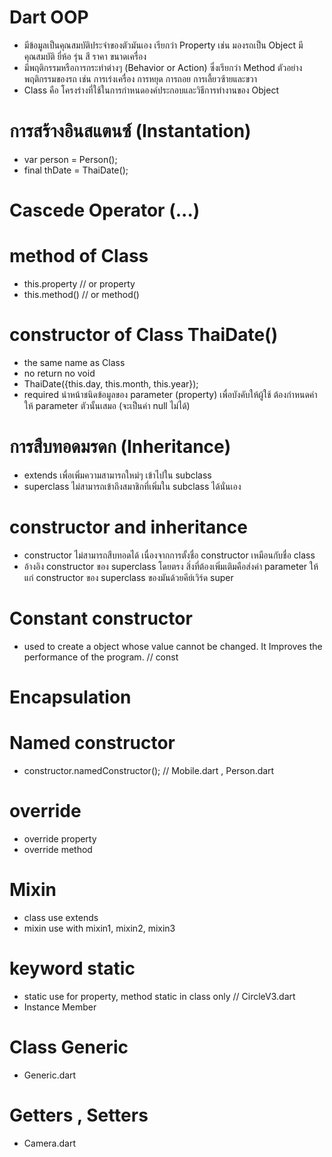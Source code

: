 # Dart OOP
- มีข้อมูลเป็นคุณสมบัติประจำของตัวมันเอง เรียกว่า Property เช่น มองรถเป็น Object มีคุณสมบัติ ยี่ห้อ รุ่น สี ราคา ขนาดเครื่อง
- มีพฤติกรรมหรือการกระทำต่างๆ (Behavior or Action) ซึ่งเรียกว่า Method ตัวอย่างพฤติกรรมของรถ เช่น การเร่งเครื่อง การหยุด การถอย การเลี้ยวซ้ายและขวา
- Class คือ โครงร่างที่ใช้ในการกำหนดองค์ประกอบและวิธีการทำงานของ Object

# การสร้างอินสแตนซ์ (Instantation)
- var person = Person();
- final thDate = ThaiDate();

# Cascede Operator (...)

# method of Class
- this.property // or property
- this.method() // or method()

# constructor of Class ThaiDate()
- the same name as Class
- no return no void
- ThaiDate({this.day, this.month, this.year});
- required นำหน้าชนิดข้อมูลของ parameter (property) เพื่อบังคับให้ผู้ใช้ ต้องกำหนดค่าให้ parameter ตัวนั้นเสมอ (จะเป็นค่า null ไม่ได้)

# การสืบทอดมรดก (Inheritance)
- extends เพื่อเพิ่มความสามารถใหม่ๆ เข้าไปใน subclass
- superclass ไม่สามารถเข้าถึงสมาชิกที่เพิ่มใน subclass ได้นั่นเอง

# constructor and inheritance
- constructor ไม่สามารถสืบทอดได้ เนื่องจากการตั้งชื่อ constructor เหมือนกับชื่อ class
- อ้างอิง constructor ของ superclass โดยตรง สิ่งที่ต้องเพิ่มเติมคือส่งค่า parameter ให้แก่ constructor ของ superclass ของมันด้วยคีย์เวิร์ด super

# Constant constructor
- used to create a object whose value cannot be changed. It Improves the performance of the program. // const

# Encapsulation

# Named constructor
- constructor.namedConstructor(); // Mobile.dart , Person.dart

# override
- override property
- override method

# Mixin
- class use extends
- mixin use with mixin1, mixin2, mixin3

# keyword static
- static use for property, method static in class only  // CircleV3.dart
- Instance Member

# Class Generic
- Generic.dart

# Getters , Setters
- Camera.dart